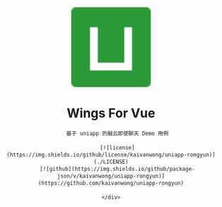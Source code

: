 <div align="center">
	<a href="https://github.com/kaivanwong/wings-vue" target="_blank">
		<img width="180" src="./static/logo.png" />
	</a>
</div>

<div align="center">
	<h1>Wings For Vue</h1>
	<div>

		基于 uniapp 的融云即使聊天 Demo 用例

		[![license](https://img.shields.io/github/license/kaivanwong/uniapp-rongyun)](./LICENSE)
		[![github](https://img.shields.io/github/package-json/v/kaivanwong/uniapp-rongyun)](https://github.com/kaivanwong/uniapp-rongyun)

	</div>
</div>
